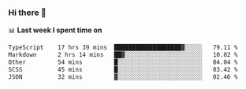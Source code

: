 ### Hi there 👋

<!--
**DBvc/DBvc** is a ✨ _special_ ✨ repository because its `README.md` (this file) appears on your GitHub profile.

Here are some ideas to get you started:

- 🔭 I’m currently working on ...
- 🌱 I’m currently learning ...
- 👯 I’m looking to collaborate on ...
- 🤔 I’m looking for help with ...
- 💬 Ask me about ...
- 📫 How to reach me: ...
- 😄 Pronouns: ...
- ⚡ Fun fact: ...
-->

📊 **Last week I spent time on**
<!--START_SECTION:waka-->

```txt
TypeScript    17 hrs 39 mins  ███████████████████▓░░░░░   79.11 %
Markdown      2 hrs 14 mins   ██▓░░░░░░░░░░░░░░░░░░░░░░   10.02 %
Other         54 mins         █░░░░░░░░░░░░░░░░░░░░░░░░   04.04 %
SCSS          45 mins         █░░░░░░░░░░░░░░░░░░░░░░░░   03.42 %
JSON          32 mins         ▓░░░░░░░░░░░░░░░░░░░░░░░░   02.46 %
```

<!--END_SECTION:waka-->
